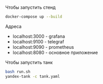 Чтобы запустить стенд

```bash
docker-compose up --build
```

Адреса
* localhost:3000 - grafana
* localhost:9100 - telegraf
* localhost:9090 - prometheus
* localhost:8080 - основное приложение

Чтобы запустить танк

```bash
bash run.sh
yandex-tank -c tank.yaml
```
